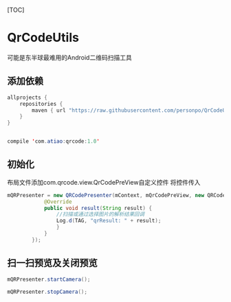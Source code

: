 [TOC]
# QrCodeUtils
可能是东半球最难用的Android二维码扫描工具

## 添加依赖
```java
allprojects {
    repositories {
        maven { url "https://raw.githubusercontent.com/personpo/QrCodeUtils/master" }
    }
}


compile 'com.atiao:qrcode:1.0'
```

## 初始化
布局文件添加com.qrcode.view.QrCodePreView自定义控件
将控件传入
```java
mQRPresenter = new QRCodePresenter(mContext, mQrCodePreView, new QRCodePresenter.QrCodeAnalysisListener() {
            @Override
            public void result(String result) {
                //扫描或通过选择图片的解析结果回调
                Log.d(TAG, "qrResult: " + result);
                } 
            }
        });
```

## 扫一扫预览及关闭预览
```java
mQRPresenter.startCamera();

mQRPresenter.stopCamera();
```
